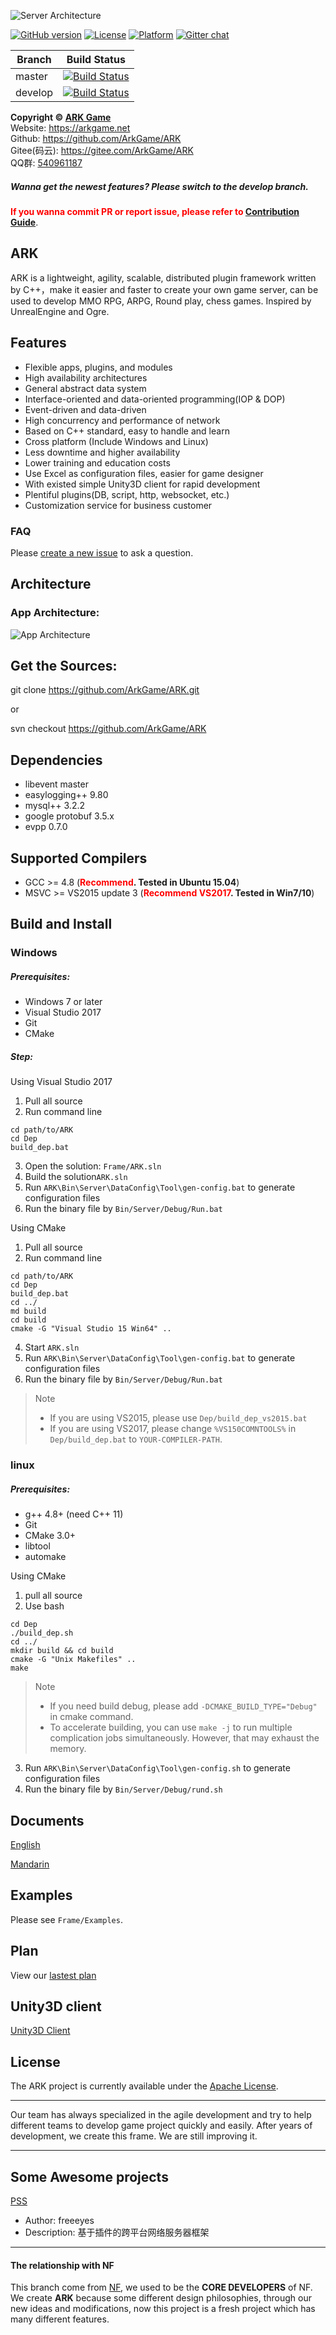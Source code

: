 ![Server Architecture](https://raw.githubusercontent.com/ArkGame/ARK/master/Docs/asserts/imgs/ArkGameFrame.png)

[![GitHub version](https://badge.fury.io/gh/ArkGame%2FARK.svg)](https://badge.fury.io/gh/ArkGame%2FARK)
[![License](https://img.shields.io/badge/License-Apache%202.0-blue.svg)](https://opensource.org/licenses/Apache-2.0)
[![Platform](https://img.shields.io/badge/platform-Linux,%20Windows-green.svg?style=flat)](https://github.com/ArkGame/ARK)
[![Gitter chat](https://img.shields.io/gitter/room/nwjs/nw.js.svg)](https://gitter.im/ArkGame/Lobby)

| Branch | Build Status |
| - | - | 
| master | [![Build Status](https://travis-ci.org/ArkGame/ARK.svg?branch=master)](https://travis-ci.org/ArkGame/ARK) |
| develop | [![Build Status](https://travis-ci.org/ArkGame/ARK.svg?branch=develop)](https://travis-ci.org/ArkGame/ARK) |

**Copyright © [ARK Game](https://arkgame.net "ARK Game")**    
Website: https://arkgame.net  
Github: https://github.com/ArkGame/ARK  
Gitee(码云): https://gitee.com/ArkGame/ARK  
QQ群: [540961187](https://shang.qq.com/wpa/qunwpa?idkey=1b8394bd9a42ba46606200a44911c1c6161235a38aecce95158ca646c2bafd81)

##### Wanna get the newest features? Please switch to the develop branch.

**<font color=red>If you wanna commit PR or report issue, please refer to [Contribution Guide](https://github.com/ArkGame/ARK/blob/master/CONTRIBUTING.md)</font>**.

## ARK
ARK is a lightweight, agility, scalable, distributed plugin framework written by C++，make it easier and faster to create your own game server, can be used to develop MMO RPG, ARPG, Round play, chess games. Inspired by UnrealEngine and Ogre.

## Features

- Flexible apps, plugins, and modules
- High availability architectures
- General abstract data system
- Interface-oriented and data-oriented programming(IOP & DOP)
- Event-driven and data-driven
- High concurrency and performance of network
- Based on C++ standard, easy to handle and learn
- Cross platform (Include Windows and Linux)
- Less downtime and higher availability
- Lower training and education costs
- Use Excel as configuration files, easier for game designer
- With existed simple Unity3D client for rapid development
- Plentiful plugins(DB, script, http, websocket, etc.)
- Customization service for business customer

### FAQ

Please [create a new issue](https://github.com/ArkGame/ARK/issues) to ask a question.


## Architecture

### App Architecture:

![App Architecture](https://raw.githubusercontent.com/ArkGame/ARK/master/Docs/asserts/imgs/AppArchitecture.png)

## Get the Sources:

git clone https://github.com/ArkGame/ARK.git

or

svn checkout https://github.com/ArkGame/ARK

## Dependencies

- libevent master
- easylogging++ 9.80
- mysql++ 3.2.2
- google protobuf 3.5.x
- evpp 0.7.0

## Supported Compilers

- GCC >= 4.8 (**<font color=red>Recommend</font>. Tested in Ubuntu 15.04**)
- MSVC >= VS2015 update 3 (**<font color=red>Recommend VS2017</font>. Tested in Win7/10**)

## Build and Install

### Windows

##### Prerequisites:

- Windows 7 or later
- Visual Studio 2017
- Git
- CMake

##### Step:
Using Visual Studio 2017
1. Pull all source
2. Run command line 
```batch
cd path/to/ARK
cd Dep
build_dep.bat
```
3. Open the solution: `Frame/ARK.sln`
4. Build the solution`ARK.sln`
5. Run `ARK\Bin\Server\DataConfig\Tool\gen-config.bat` to generate configuration files
6. Run the binary file by `Bin/Server/Debug/Run.bat`

Using CMake
1. Pull all source
2. Run command line
```batch
cd path/to/ARK
cd Dep
build_dep.bat
cd ../
md build
cd build
cmake -G "Visual Studio 15 Win64" ..
```
4. Start `ARK.sln`
5. Run `ARK\Bin\Server\DataConfig\Tool\gen-config.bat` to generate configuration files
6. Run the binary file by `Bin/Server/Debug/Run.bat`

> Note
> - If you are using VS2015, please use `Dep/build_dep_vs2015.bat`
> - If you are using VS2017, please change `%VS150COMNTOOLS%` in `Dep/build_dep.bat` to `YOUR-COMPILER-PATH`.

### linux

##### Prerequisites:

- g++ 4.8+ (need C++ 11)
- Git
- CMake 3.0+
- libtool
- automake

Using CMake
1. pull all source
2. Use bash
```shell
cd Dep
./build_dep.sh
cd ../
mkdir build && cd build
cmake -G "Unix Makefiles" ..
make
```
> Note
> - If you need build debug, please add `-DCMAKE_BUILD_TYPE="Debug"` in cmake command.
> - To accelerate building, you can use `make -j` to run multiple complication jobs simultaneously. However, that may exhaust the memory.
3. Run `ARK\Bin\Server\DataConfig\Tool\gen-config.sh` to generate configuration files
4. Run the binary file by `Bin/Server/Debug/rund.sh`

## Documents

[English](https://github.com/ArkGame/ARK/blob/master/Docs/doc_EN.md)

[Mandarin](https://github.com/ArkGame/ARK/blob/master/Docs/doc_ZH.md)

## Examples

Please see `Frame/Examples`.

## Plan

View our [lastest plan](https://github.com/ArkGame/ARK/blob/master/Docs/plan.md)

## Unity3D client

[Unity3D Client](https://github.com/ArkGame/ArkClient-Unity3D)

## License

The ARK project is currently available under the [Apache License](https://github.com/ArkGame/ARK/blob/master/LICENSE).

----------

Our team has always specialized in the agile development and try to help different teams to develop game project quickly and easily. After years of development, we create this frame. We are still improving it.

----------

## Some Awesome projects

[PSS](https://github.com/freeeyes/PSS)
- Author: freeeyes
- Description: 基于插件的跨平台网络服务器框架

----------

#### The relationship with NF

This branch come from [NF](https://github.com/ketoo/NoahGameFrame), we used to be the **CORE DEVELOPERS** of NF. We create **ARK** because some different design philosophies, through our new ideas and modifications, now this project is a fresh project which has many different features.